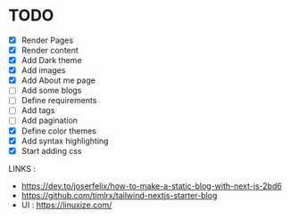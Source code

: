# TODO

- [x] Render Pages 
- [x] Render content 
- [x] Add Dark theme
- [x] Add images
- [x] Add About me page
- [ ] Add some blogs
- [ ] Define requirements 
- [ ] Add tags 
- [ ] Add pagination 
- [x] Define color themes 
- [x] Add syntax highlighting 
- [x] Start adding css 

LINKS :

- https://dev.to/joserfelix/how-to-make-a-static-blog-with-next-js-2bd6
- https://github.com/timlrx/tailwind-nextjs-starter-blog
- UI : https://linuxize.com/ 
